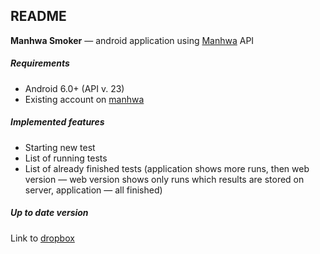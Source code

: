 ## README

**Manhwa Smoker** — android application using [Manhwa](https://manhwa.caritc.com/) API

##### Requirements
- Android 6.0+ (API v. 23)
- Existing account on [manhwa](https://manhwa.caritc.com/)

##### Implemented features
- Starting new test
- List of running tests
- List of already finished tests (application shows more runs,
then web version — web version shows only runs which results are
stored on server, application — all finished)

##### Up to date version
Link to [dropbox](https://www.dropbox.com/s/nxrvqn96licakqf/manhwa_smoker_v04.apk?dl=1)

